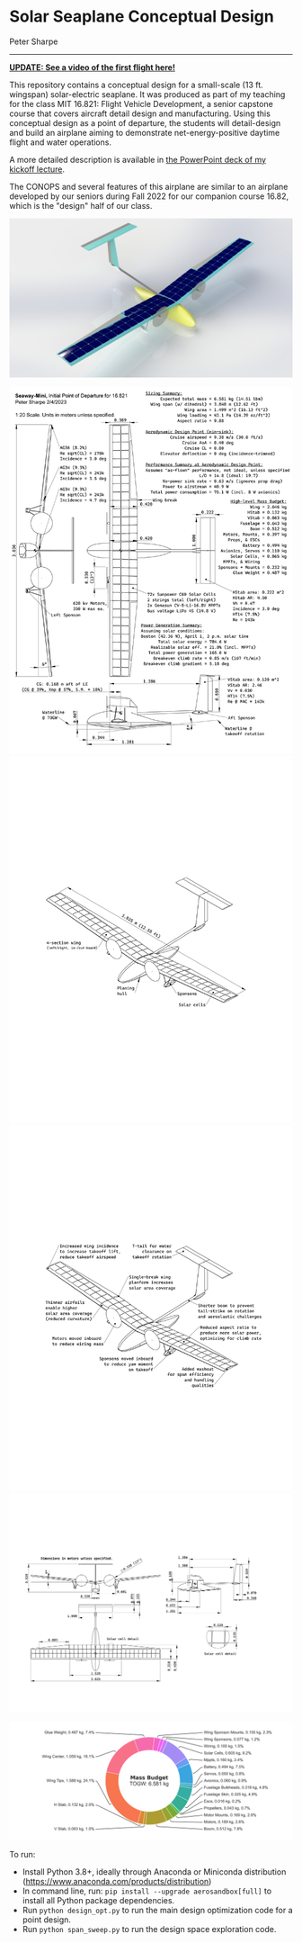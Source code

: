 # Solar Seaplane Conceptual Design

Peter Sharpe

-----

**[UPDATE: See a video of the first flight here!](https://www.youtube.com/watch?v=snPPF-QjMSQ&t=50s)**

This repository contains a conceptual design for a small-scale (13 ft. wingspan) solar-electric seaplane. It was produced as part of my teaching for the class MIT 16.821: Flight Vehicle Development, a senior capstone course that covers aircraft detail design and manufacturing. Using this conceptual design as a point of departure, the students will detail-design and build an airplane aiming to demonstrate net-energy-positive daytime flight and water operations.

A more detailed description is available in [the PowerPoint deck of my kickoff lecture](./Point%20of%20Departure.pptx).

The CONOPS and several features of this airplane are similar to an airplane developed by our seniors during Fall 2022 for our companion course 16.82, which is the "design" half of our class. 

![raytrace](CAD/renders/raytrace.JPG)

![p1](CAD/renders/seaway_mini_packet_Page_1.png)
![p2](CAD/renders/seaway_mini_packet_Page_2.png)
![p3](CAD/renders/seaway_mini_packet_Page_3.png)
![p4](CAD/renders/seaway_mini_packet_Page_4.png)

![mass](figures/mass_budget.png)

To run:

- Install Python 3.8+, ideally through Anaconda or Miniconda distribution (https://www.anaconda.com/products/distribution)
- In command line, run: `pip install --upgrade aerosandbox[full]` to install all Python package dependencies.
- Run `python design_opt.py` to run the main design optimization code for a point design.
- Run `python span_sweep.py` to run the design space exploration code.
